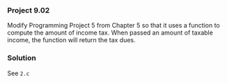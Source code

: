 ### Project 9.02
Modify Programming Project 5 from Chapter 5 so that it uses a function to compute the amount of income tax. When passed an amount of taxable income, the function will return the tax dues.

### Solution
See `2.c`
